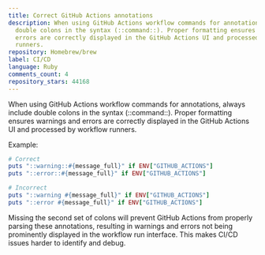 ```yaml
---
title: Correct GitHub Actions annotations
description: When using GitHub Actions workflow commands for annotations, always include
  double colons in the syntax (::command::). Proper formatting ensures warnings and
  errors are correctly displayed in the GitHub Actions UI and processed by workflow
  runners.
repository: Homebrew/brew
label: CI/CD
language: Ruby
comments_count: 4
repository_stars: 44168
---
```


When using GitHub Actions workflow commands for annotations, always include double colons in the syntax (::command::). Proper formatting ensures warnings and errors are correctly displayed in the GitHub Actions UI and processed by workflow runners.

Example:
```ruby
# Correct
puts "::warning::#{message_full}" if ENV["GITHUB_ACTIONS"]
puts "::error::#{message_full}" if ENV["GITHUB_ACTIONS"]

# Incorrect
puts "::warning #{message_full}" if ENV["GITHUB_ACTIONS"]
puts "::error #{message_full}" if ENV["GITHUB_ACTIONS"]
```

Missing the second set of colons will prevent GitHub Actions from properly parsing these annotations, resulting in warnings and errors not being prominently displayed in the workflow run interface. This makes CI/CD issues harder to identify and debug.